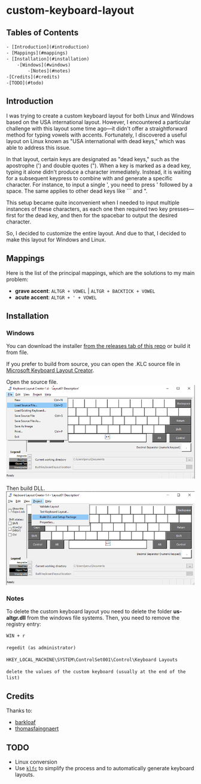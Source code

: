 # custom-keyboard-layout

## Tables of Contents
    - [Introduction](#introduction)
    - [Mappings](#mappings)
    - [Installation](#installation)
        -[Windows](#windows)
            -[Notes](#notes)
    -[Credits](#credits)
    -[TODO](#todo)


## Introduction
I was trying to create a custom keyboard layout for both Linux and Windows based on the USA international layout. However, I encountered a particular challenge with this layout some time ago—it didn't offer a straightforward method for typing vowels with accents. Fortunately, I discovered a useful layout on Linux known as "USA international with dead keys," which was able to address this issue.

In that layout, certain keys are designated as "dead keys," such as the apostrophe (') and double quotes ("). When a key is marked as a dead key, typing it alone didn't produce a character immediately. Instead, it is waiting for a subsequent keypress to combine with and generate a specific character. For instance, to input a single ', you need to press ' followed by a space. The same applies to other dead keys like ``` and ".

This setup became quite inconvenient when I needed to input multiple instances of these characters, as each one then required two key presses—first for the dead key, and then for the spacebar to output the desired character.

So, I decided to customize the entire layout. And due to that, I decided to make this layout for Windows and Linux.

## Mappings

Here is the list of the principal mappings, which are the solutions to my main problem:

- **grave accent**: `ALTGR + VOWEL` | `ALTGR + BACKTICK + VOWEL`
- **acute accent**: `ALTGR + ' + VOWEL`

## Installation

### Windows
You can download the installer [from the releases tab of this repo](https://github.com/DanielePeruzzi97/windows-keyboard-layout/releases) or build it from file.

If you prefer to build from source, you can open the .KLC source file in [Microsoft Keyboard Layout Creator](https://download.microsoft.com/download/6/f/5/6f5ce43a-e892-4fd1-b9a6-1a0cbb64e6e2/MSKLC.exe).

Open the source file.
![Image 1](/images/loadSource.png)

Then build DLL.
![Image 2](/images/buildDll.png)

### Notes
To delete the custom keyboard layout you need to delete the folder **us-altgr.dll** from the windows file systems.
Then, you need to remove the registry entry:
```
WIN + r

regedit (as administrator)

HKEY_LOCAL_MACHINE\SYSTEM\ControlSet001\Control\Keyboard Layouts

delete the values of the custom keyboard (usually at the end of the list)
```

## Credits
Thanks to:
- [barkloaf](https://github.com/barkloaf/US-Reformed-International)
- [thomasfaingnaert](https://github.com/thomasfaingnaert/win-us-intl-altgr)

## TODO
- Linux conversion
- Use [`klfc`](https://github.com/39aldo39/klfc) to simplify the process and to automatically generate keyboard layouts.